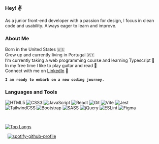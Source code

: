 ### Hey! ✌️

As a junior front-end developer with a passion for design, I focus in clean code and usability. Always eager to learn and improve.

### About Me

Born in the United States 🇺🇸 <br>
Grew up and currently living in Portugal 🇵🇹 <br>
I’m currently taking a web programming course and learning Typescript 📖<br>
In my free time I like to play guitar and read 🎸 <br>
Connect with me on [LinkedIn](https://www.linkedin.com/in/kevinsilva-j/) 💬<br>

**`I am ready to embark on a new coding journey.`**

### Languages and Tools

![HTML5](https://img.shields.io/badge/html5-%23323330.svg?style=for-the-badge&logo=html5&logoColor=white)
![CSS3](https://img.shields.io/badge/css3-%23323330.svg?style=for-the-badge&logo=css3&logoColor=white)
![JavaScript](https://img.shields.io/badge/javascript-%23323330.svg?style=for-the-badge&logo=javascript&logoColor=white)
![React](https://img.shields.io/badge/react-%23323330.svg?style=for-the-badge&logo=react&logoColor=white)
![Git](https://img.shields.io/badge/git-%23323330.svg?style=for-the-badge&logo=git&logoColor=white)
![Vite](https://img.shields.io/badge/vite-%23323330.svg?style=for-the-badge&logo=vite&logoColor=white)
![Jest](https://img.shields.io/badge/jest-%23323330.svg?style=for-the-badge&logo=jest&logoColor=white)<br>
![TailwindCSS](https://img.shields.io/badge/tailwindcss-%23323330.svg?style=for-the-badge&logo=tailwind-css&logoColor=white)
![Bootstrap](https://img.shields.io/badge/bootstrap-%23323330.svg?style=for-the-badge&logo=bootstrap&logoColor=white)
![SASS](https://img.shields.io/badge/SASS-%23323330.svg?style=for-the-badge&logo=SASS&logoColor=white)
![jQuery](https://img.shields.io/badge/jquery-%23323330.svg?style=for-the-badge&logo=jquery&logoColor=white)
![ESLint](https://img.shields.io/badge/ESLint-%23323330?style=for-the-badge&logo=eslint&logoColor=white)
![Figma](https://img.shields.io/badge/figma-%23323330.svg?style=for-the-badge&logo=figma&logoColor=white)

<br>

[![Top Langs](https://github-readme-stats-lyart-phi.vercel.app/api/top-langs/?username=kevinsilva&layout=donut&theme=merko&hide=html&border_color=000)](https://github.com/anuraghazra/github-readme-stats)

&nbsp; [![spotify-github-profile](https://spotify-github-profile.vercel.app/api/view?uid=kevinsilva.j&cover_image=true&theme=compact&show_offline=false&background_color=121212&interchange=false)](https://spotify-github-profile.vercel.app/api/view?uid=kevinsilva.j&redirect=true)
